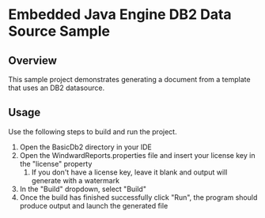 # Embedded Java Engine DB2 Data Source Sample

## Overview
This sample project demonstrates generating a document from a template that uses an DB2 datasource.

## Usage
Use the following steps to build and run the project.

1. Open the BasicDb2 directory in your IDE
2. Open the WindwardReports.properties file and insert your license key in the "license" property
    1. If you don't have a license key, leave it blank and output will generate with a watermark
3. In the "Build" dropdown, select "Build"
4. Once the build has finished successfully click "Run", the program should produce output and launch the generated file